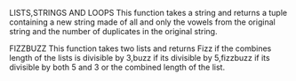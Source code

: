
LISTS,STRINGS AND LOOPS
This function takes a string and returns a tuple containing a new
string made of all and only the vowels from the original string 
and the number of duplicates in the original string.

FIZZBUZZ
This function takes two lists and returns Fizz if the combines
length of the lists is divisible by 3,buzz if its divisible by 5,fizzbuzz if its divisible by both 5 and 3 or the combined length of the list.

